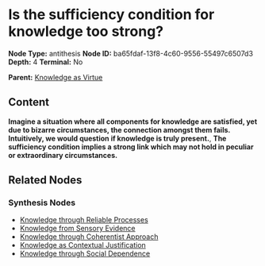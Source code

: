 # Is the sufficiency condition for knowledge too strong?

**Node Type:** antithesis
**Node ID:** ba65fdaf-13f8-4c60-9556-55497c6507d3
**Depth:** 4
**Terminal:** No

**Parent:** [Knowledge as Virtue](knowledge-as-virtue-synthesis-1301e48e-6f09-400b-874b-03aac2b442b6.md)

## Content

**Imagine a situation where all components for knowledge are satisfied, yet due to bizarre circumstances, the connection amongst them fails. Intuitively, we would question if knowledge is truly present.**, **The sufficiency condition implies a strong link which may not hold in peculiar or extraordinary circumstances.**

## Related Nodes

### Synthesis Nodes

- [Knowledge through Reliable Processes](knowledge-through-reliable-processes-synthesis-47f13dca-35bf-483b-809a-dae64262b31e.md)
- [Knowledge from Sensory Evidence](knowledge-from-sensory-evidence-synthesis-775e96bf-b9ff-4bf1-a652-667c41f9e5a5.md)
- [Knowledge through Coherentist Approach](knowledge-through-coherentist-approach-synthesis-6eff0e64-944d-4d9c-9e53-94c46f1e7a96.md)
- [Knowledge as Contextual Justification](knowledge-as-contextual-justification-synthesis-582e36ba-a8a7-495c-851a-063717f41f64.md)
- [Knowledge through Social Dependence](knowledge-through-social-dependence-synthesis-6ea6ca1e-ba51-40a7-b65b-543ded0b7c6b.md)
